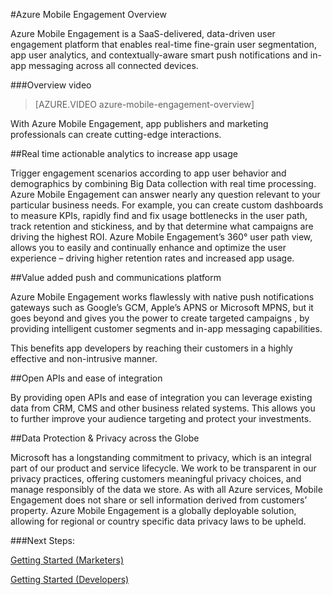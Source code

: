 <properties 
	pageTitle="Mobile Engagement Overview" 
	description="Overview of Azure Mobile Engagement"
	services="mobile-engagement" 
	documentationCenter="mobile" 
	authors="piyushjo" 
	manager="dwrede" 
	editor="" />

<tags 
	ms.service="mobile-engagement" 
	ms.workload="mobile" 
	ms.tgt_pltfrm="mobile-multiple" 
	ms.devlang="na" 
	ms.topic="article" 
	ms.date="05/04/2015" 
	ms.author="piyushjo" />

#Azure Mobile Engagement Overview

Azure Mobile Engagement is a SaaS-delivered, data-driven user engagement platform that enables real-time fine-grain user segmentation, app user analytics, and contextually-aware smart push notifications and in-app messaging across all connected devices.

###Overview video
> [AZURE.VIDEO azure-mobile-engagement-overview]

With Azure Mobile Engagement, app publishers and marketing professionals can create cutting-edge interactions.

##Real time actionable analytics to increase app usage

Trigger engagement scenarios according to app user behavior and demographics by combining Big Data collection with real time processing. Azure Mobile Engagement can answer nearly any question relevant to your particular business needs. For example, you can create custom dashboards to measure KPIs, rapidly find and fix usage bottlenecks in the user path, track retention and stickiness, and by that determine what campaigns are driving the highest ROI. Azure Mobile Engagement’s 360° user path view, allows you to easily and continually enhance and optimize the user experience – driving higher retention rates and increased app usage.

##Value added push and communications platform

Azure Mobile Engagement works flawlessly with native push notifications gateways such as Google’s GCM, Apple’s APNS or Microsoft MPNS, but it goes beyond and gives you the power to create targeted campaigns , by providing intelligent customer segments and in-app messaging capabilities.

This benefits app developers by reaching their customers in a highly effective and non-intrusive manner.

##Open APIs and ease of integration

By providing open APIs and ease of integration you can leverage existing data from CRM, CMS and other business related systems. This allows you to further improve your audience targeting and protect your investments.

##Data Protection & Privacy across the Globe

Microsoft has a longstanding commitment to privacy, which is an integral part of our product and service lifecycle. We work to be transparent in our privacy practices, offering customers meaningful privacy choices, and manage responsibly of the data we store. As with all Azure services, Mobile Engagement does not share or sell information derived from customers’ property. Azure Mobile Engagement is a globally deployable solution, allowing for regional or country specific data privacy laws to be upheld.

###Next Steps:

[Getting Started (Marketers)](mobile-engagement-define-your-mobile-engagement-strategy.md) 

[Getting Started (Developers)](/documentation/services/mobile-engagement/)
 